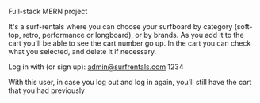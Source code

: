 Full-stack MERN project

It's a surf-rentals where you can choose your surfboard by category (soft-top, retro, performance or longboard), or by brands.
As you add it to the cart you'll be able to see the cart number go up. 
In the cart you can check what you selected, and delete it if necessary.

Log in with (or sign up):
admin@surfrentals.com
1234

With this user, in case you log out and log in again, you'll still have the cart that you had previously

